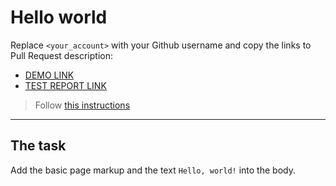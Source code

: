 # Hello world
Replace `<your_account>` with your Github username and copy the links to Pull Request description:
- [DEMO LINK](https://AnnaNazarova23.github.io/layout_hello-world/)
- [TEST REPORT LINK](https://AnnaNazarova23.github.io/layout_hello-world/report/html_report/)

> Follow [this instructions](https://mate-academy.github.io/layout_task-guideline/#how-to-solve-the-layout-tasks-on-github)
___

## The task 
Add the basic page markup and the text `Hello, world!` into the body.
